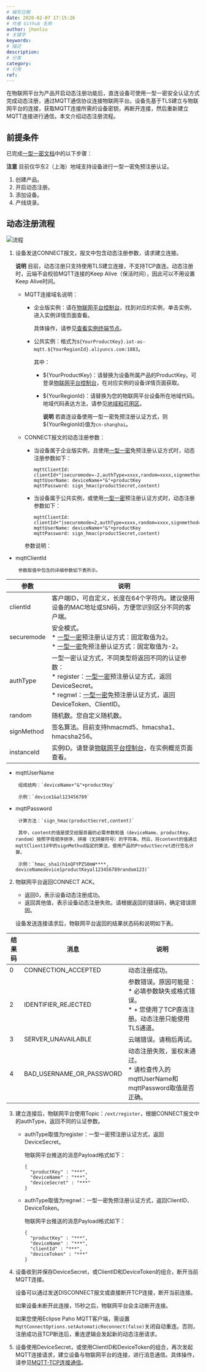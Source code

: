 ```yaml
---
# 编写日期
date: 2020-02-07 17:15:26
# 作者 Github 名称
author: jhonliu
# 关键字
keywords:
# 描述
description:
# 分类
category:
# 引用
ref:
---
```


在物联网平台为产品开启动态注册功能后，直连设备可使用一型一密安全认证方式完成动态注册，通过MQTT通信协议连接物联网平台。设备先基于TLS建立与物联网平台的连接，获取MQTT连接所需的设备密钥，再断开连接，然后重新建立MQTT连接进行通信。本文介绍动态注册流程。

## 前提条件

已完成[一型一密文档](https://help.aliyun.com/document_detail/74006.htm#task-m1l-zqq-wfb "一型一密认证方式下，同一产品下所有设备可以烧录相同固件，包含相同的产品证书（ProductKey和ProductSecret）。设备发送激活请求时，物联网平台进行身份确认，认证通过，下发设备接入所需信息。")中的以下步骤：

**注意** 目前仅华东2（上海）地域支持设备进行一型一密免预注册认证。

1.  创建产品。
2.  开启动态注册。
3.  添加设备。
4.  产线烧录。

## 动态注册流程

![流程](https://static-aliyun-doc.oss-accelerate.aliyuncs.com/assets/img/zh-CN/2645559951/p146802.png)

1.  设备发送CONNECT报文，报文中包含动态注册参数，请求建立连接。
    
    **说明** 目前，动态注册只支持使用TLS建立连接，不支持TCP直连。动态注册时，云端不会校验MQTT连接的Keep Alive（保活时间），因此可以不用设置Keep Alive时间。
    
    +   MQTT连接域名说明：
        +   企业版实例：请在[物联网平台控制台](https://iot.console.aliyun.com/)，找到对应的实例，单击实例，进入实例详情页面查看。
            
            具体操作，请参见[查看实例终端节点](https://help.aliyun.com/document_detail/147356.htm#section-7lj-bvu-re8)。
            
        +   公共实例：格式为`${YourProductKey}.iot-as-mqtt.${YourRegionId}.aliyuncs.com:1883`。
            
            其中：
            
            +   ${YourProductKey}：请替换为设备所属产品的ProductKey。可登录[物联网平台控制台](https://iot.console.aliyun.com/)，在对应实例的设备详情页面获取。
            +   ${YourRegionId}：请替换为您的物联网平台设备所在地域代码。地域代码表达方法，请参见[地域和可用区](https://help.aliyun.com/document_detail/40654.htm#concept-2459516 "本文提供完整的阿里云地域和可用区列表。")。
                
                **说明** 若直连设备使用一型一密免预注册认证方式，则${YourRegionId}值为`cn-shanghai`。
                
    +   CONNECT报文的动态注册参数：
        
        +   当设备属于企业版实例，且使用[一型一密](https://help.aliyun.com/document_detail/74006.htm#task-m1l-zqq-wfb "一型一密认证方式下，同一产品下所有设备可以烧录相同固件，包含相同的产品证书（ProductKey和ProductSecret）。设备发送激活请求时，物联网平台进行身份确认，认证通过，下发设备接入所需信息。")免预注册认证方式时，动态注册参数如下：
            
            ```auto
            mqttClientId: clientId+"|securemode=-2,authType=xxxx,random=xxxx,signmethod=xxxx,instanceId=xxxx|"
            mqttUserName: deviceName+"&"+productKey
            mqttPassword: sign_hmac(productSecret,content) 
            ```
            
        +   当设备属于公共实例，或使用[一型一密](https://help.aliyun.com/document_detail/74006.htm#task-m1l-zqq-wfb "一型一密认证方式下，同一产品下所有设备可以烧录相同固件，包含相同的产品证书（ProductKey和ProductSecret）。设备发送激活请求时，物联网平台进行身份确认，认证通过，下发设备接入所需信息。")预注册认证方式时，动态注册参数如下：
            
            ```auto
            mqttClientId: clientId+"|securemode=2,authType=xxxx,random=xxxx,signmethod=xxxx|"
            mqttUserName: deviceName+"&"+productKey
            mqttPassword: sign_hmac(productSecret,content) 
            ```
            
        
        参数说明：
        
   +   mqttClientId
            
            参数取值中包含的详细参数如下表所示。
            
  
| 参数 | 说明 |
| --- | --- |
| clientId | 客户端ID，可自定义，长度在64个字符内。建议使用设备的MAC地址或SN码，方便您识别区分不同的客户端。 |
| securemode | 安全模式。<br> *    [一型一密](https://help.aliyun.com/document_detail/74006.htm#task-m1l-zqq-wfb "一型一密认证方式下，同一产品下所有设备可以烧录相同固件，包含相同的产品证书（ProductKey和ProductSecret）。设备发送激活请求时，物联网平台进行身份确认，认证通过，下发设备接入所需信息。")预注册认证方式：固定取值为2。 <br> *   [一型一密](https://help.aliyun.com/document_detail/74006.htm#task-m1l-zqq-wfb "一型一密认证方式下，同一产品下所有设备可以烧录相同固件，包含相同的产品证书（ProductKey和ProductSecret）。设备发送激活请求时，物联网平台进行身份确认，认证通过，下发设备接入所需信息。")免预注册认证方式：固定取值为-2。|
| authType | 一型一密认证方式，不同类型将返回不同的认证参数： <br> *   register：[一型一密](https://help.aliyun.com/document_detail/74006.htm#task-m1l-zqq-wfb "一型一密认证方式下，同一产品下所有设备可以烧录相同固件，包含相同的产品证书（ProductKey和ProductSecret）。设备发送激活请求时，物联网平台进行身份确认，认证通过，下发设备接入所需信息。")预注册认证方式，返回DeviceSecret。 <br> *   regnwl：[一型一密](https://help.aliyun.com/document_detail/74006.htm#task-m1l-zqq-wfb "一型一密认证方式下，同一产品下所有设备可以烧录相同固件，包含相同的产品证书（ProductKey和ProductSecret）。设备发送激活请求时，物联网平台进行身份确认，认证通过，下发设备接入所需信息。")免预注册认证方式，返回DeviceToken、ClientID。  |
| random | 随机数。您自定义随机数。 |
| signMethod | 签名算法。目前支持hmacmd5、hmacsha1、hmacsha256。 |
| instanceId | 实例ID。请登录[物联网平台控制台](http://iot.console.aliyun.com/)，在实例概览页面查看。 |

            
   +   mqttUserName
            
            组成结构：`deviceName+"&"+productKey`
            
            示例：`device1&al123456789`
            
   +   mqttPassword
            
            计算方法：`sign_hmac(productSecret,content)`
            
            其中，content的值是提交给服务器的必需参数和值（deviceName、productKey、random）按照字母顺序排序、拼接（无拼接符号）的字符串。然后，将content的值通过mqttClientId中的signMethod指定的算法，使用产品的ProductSecret进行签名计算。
            
            示例：`hmac_sha1(h1nQFYPZS0mW****, deviceNamedevice1productKeyal123456789random123)`
            
    
2.  物联网平台返回CONNECT ACK。
    
    +   返回0，表示设备动态注册成功。
    +   返回其他值，表示设备动态注册失败。请根据返回的错误码，确定错误原因。
    
    设备发送连接请求后，物联网平台返回的结果状态码和说明如下表。
    
      
| 结果码 | 消息 | 说明 |
| --- | --- | --- |
| 0 | CONNECTION\_ACCEPTED | 动态注册成功。 |
| 2 | IDENTIFIER\_REJECTED | 参数错误。原因可能是： <br> *   必填参数缺失或格式错误。<br> * +   您使用了TCP直连注册。动态注册只能使用TLS通道。|
| 3 | SERVER\_UNAVAILABLE | 云端错误。请稍后再试。 |
| 4 | BAD\_USERNAME\_OR\_PASSWORD | 动态注册失败，鉴权未通过。<br> * 请检查传入的mqttUserName和mqttPassword取值是否正确。|

    
3.  建立连接后，物联网平台使用Topic：`/ext/register`，根据CONNECT报文中的authType，返回不同的认证参数。
    
    +   authType取值为register：一型一密预注册认证方式，返回DeviceSecret。
        
        物联网平台推送的消息Payload格式如下：
        
        ```auto
        {
          "productKey" : "***",
          "deviceName" : "***",
          "deviceSecret" : "***"
        }
        ```
        
    +   authType取值为regnwl：一型一密免预注册认证方式，返回ClientID、DeviceToken。
        
        物联网平台推送的消息Payload格式如下：
        
        ```auto
        {
          "productKey" : "***",
          "deviceName" : "***",
          "clientId" : "***",
          "deviceToken" : "***"
        }
        ```
        
    
4.  设备收到并保存DeviceSecret，或ClientID和DeviceToken的组合，断开当前MQTT连接。
    
    设备可以通过发送DISCONNECT报文或直接断开TCP连接，断开当前连接。
    
    如果设备未断开此连接，15秒之后，物联网平台会主动断开连接。
    
    如果您使用Eclipse Paho MQTT客户端，需设置`MqttConnectOptions.setAutomaticReconnect(false)`关闭自动重连。否则，注册成功且TCP断连后，重连逻辑会发起新的动态注册请求。
    
5.  设备使用DeviceSecret，或使用ClientID和DeviceToken的组合，再次发起MQTT连接请求，建立设备与物联网平台的连接，进行消息通信。具体操作，请参见[MQTT-TCP连接通信](https://help.aliyun.com/document_detail/73742.htm#concept-mhv-ghm-b2b "本文主要介绍基于TCP的MQTT连接，连接方式为MQTT客户端直连。")。
